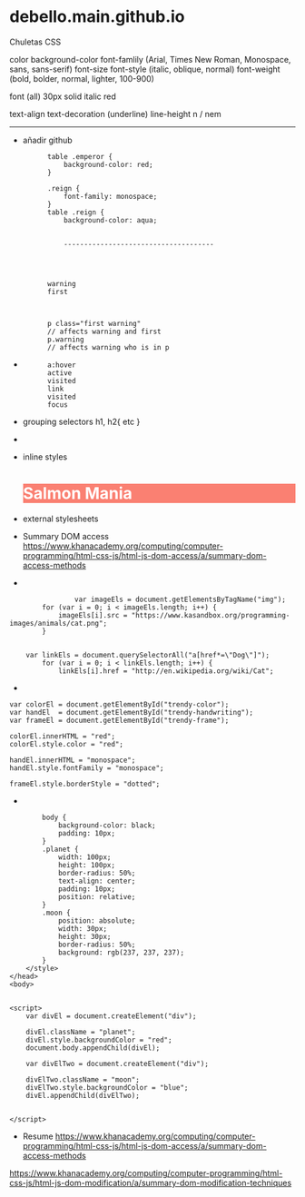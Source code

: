 # debello.main.github.io
Chuletas CSS

color
background-color
font-famlily (Arial, Times New Roman, Monospace, sans, sans-serif)
font-size
font-style (italic, oblique, normal)
font-weight (bold, bolder, normal, lighter, 100-900)

font (all) 30px solid italic red


text-align
text-decoration (underline)
line-height n / nem


---------------------------------------------------


* añadir github
           
            table .emperor {
                background-color: red;
            }
            
            .reign {
                font-family: monospace;
            }
            table .reign {
                background-color: aqua;
                
                
                -------------------------------------
            
            
   
   
            warning
            first
            
            
            
            p class="first warning"
            // affects warning and first
            p.warning
            // affects warning who is in p


*           a:hover
            active
            visited
            link
            visited
            focus
            
* grouping selectors
            h1, h2{
            etc
            }
            
* <p id="main-paragraph" class="info-paragraph important">


* inline styles

    <h1 style="background: salmon; color: white;">Salmon Mania</h1>

* external stylesheets
        <link rel="stylesheet" type="text/css" href="https://cdn.rawgit.com/pamelafox/69f97167ba32e3473cda/raw/336006010d620847f275b0bd25bbf7c665b2e1a1/hopper.css">
    
    
* Summary DOM access
https://www.khanacademy.org/computing/computer-programming/html-css-js/html-js-dom-access/a/summary-dom-access-methods
    
 
 *
        
                    var imageEls = document.getElementsByTagName("img");
            for (var i = 0; i < imageEls.length; i++) {
                imageEls[i].src = "https://www.kasandbox.org/programming-images/animals/cat.png";
            }
        
        
        var linkEls = document.querySelectorAll("a[href*=\"Dog\"]");
            for (var i = 0; i < linkEls.length; i++) {
                linkEls[i].href = "http://en.wikipedia.org/wiki/Cat";
        
        
*

    var colorEl = document.getElementById("trendy-color");
    var handEl  = document.getElementById("trendy-handwriting");
    var frameEl = document.getElementById("trendy-frame");
    
    colorEl.innerHTML = "red";
    colorEl.style.color = "red";
    
    handEl.innerHTML = "monospace";
    handEl.style.fontFamily = "monospace";
    
    frameEl.style.borderStyle = "dotted";
    
    
*


            body {
                background-color: black;
                padding: 10px;
            }
            .planet {
                width: 100px;
                height: 100px;
                border-radius: 50%;
                text-align: center;
                padding: 10px;
                position: relative;
            }
            .moon {
                position: absolute;
                width: 30px;
                height: 30px;
                border-radius: 50%;
                background: rgb(237, 237, 237);
            }
        </style>
    </head>
    <body>

    
    <script>
        var divEl = document.createElement("div");
        
        divEl.className = "planet";
        divEl.style.backgroundColor = "red";
        document.body.appendChild(divEl); 
      
        var divElTwo = document.createElement("div");
        
        divElTwo.className = "moon";
        divElTwo.style.backgroundColor = "blue";
        divEl.appendChild(divElTwo);
        
        
    </script>
        
        
* Resume
https://www.khanacademy.org/computing/computer-programming/html-css-js/html-js-dom-access/a/summary-dom-access-methods        

https://www.khanacademy.org/computing/computer-programming/html-css-js/html-js-dom-modification/a/summary-dom-modification-techniques
